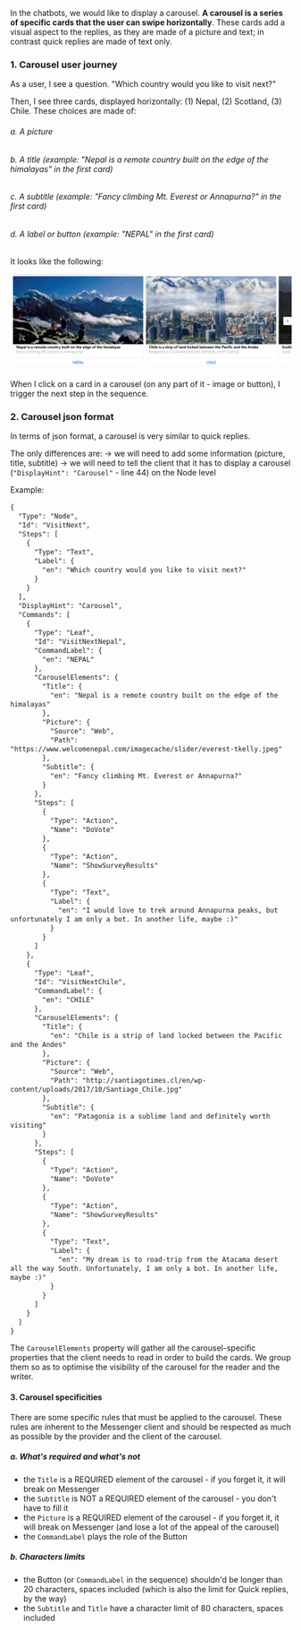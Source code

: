 In the chatbots, we would like to display a carousel. **A carousel is a series of specific cards that the user can swipe horizontally**. These cards add a visual aspect to the replies, as they are made of a picture and text; in contrast quick replies are made of text only.


### 1. Carousel user journey

As a user, I see a question. "Which country would you like to visit next?"

Then, I see three cards, displayed horizontally: (1) Nepal, (2) Scotland, (3) Chile. These choices are made of:
###### a. A picture
###### b. A title (example: "Nepal is a remote country built on the edge of the himalayas" in the first card)
###### c. A subtitle (example: "Fancy climbing Mt. Everest or Annapurna?" in the first card)
###### d. A label or button (example: "NEPAL" in the first card)

It looks like the following: 

![Screenshot](/data/bot/catalogue/Examples/Carousel2.PNG?rw=true "Carousel test")

When I click on a card in a carousel (on any part of it - image or button), I trigger the next step in the sequence.


### 2. Carousel json format 

In terms of json format, a carousel is very similar to quick replies.

The only differences are:
-> we will need to add some information (picture, title, subtitle)
-> we will need to tell the client that it has to display a carousel (`"DisplayHint": "Carousel"` - line 44) on the Node level


Example:

```
{
  "Type": "Node",
  "Id": "VisitNext",
  "Steps": [
    {
      "Type": "Text",
      "Label": {
        "en": "Which country would you like to visit next?"
      }
    }
  ],
  "DisplayHint": "Carousel",
  "Commands": [
    {
      "Type": "Leaf",
      "Id": "VisitNextNepal",
      "CommandLabel": {
        "en": "NEPAL"
      },
      "CarouselElements": {
        "Title": {
          "en": "Nepal is a remote country built on the edge of the himalayas"
        },
        "Picture": {
          "Source": "Web",
          "Path": "https://www.welcomenepal.com/imagecache/slider/everest-tkelly.jpeg"
        },
        "Subtitle": {
          "en": "Fancy climbing Mt. Everest or Annapurna?"
        }
      },
      "Steps": [
        {
          "Type": "Action",
          "Name": "DoVote"
        },
        {
          "Type": "Action",
          "Name": "ShowSurveyResults"
        },
        {
          "Type": "Text",
          "Label": {
            "en": "I would love to trek around Annapurna peaks, but unfortunately I am only a bot. In another life, maybe :)"
          }
        }
      ]
    },
    {
      "Type": "Leaf",
      "Id": "VisitNextChile",
      "CommandLabel": {
        "en": "CHILE"
      },
      "CarouselElements": {
        "Title": {
          "en": "Chile is a strip of land locked between the Pacific and the Andes"
        },
        "Picture": {
          "Source": "Web",
          "Path": "http://santiagotimes.cl/en/wp-content/uploads/2017/10/Santiago_Chile.jpg"
        },
        "Subtitle": {
          "en": "Patagonia is a sublime land and definitely worth visiting"
        }
      },
      "Steps": [
        {
          "Type": "Action",
          "Name": "DoVote"
        },
        {
          "Type": "Action",
          "Name": "ShowSurveyResults"
        },
        {
          "Type": "Text",
          "Label": {
            "en": "My dream is to road-trip from the Atacama desert all the way South. Unfortunately, I am only a bot. In another life, maybe :)"
          }
        }
      ]
    }
  ]
}
```

The `CarouselElements` property will gather all the carousel-specific properties that the client needs to read in order to build the cards. We group them so as to optimise the visibility of the carousel for the reader and the writer.

#### 3. Carousel specificities

There are some specific rules that must be applied to the carousel. These rules are inherent to the Messenger client and should be respected as much as possible by the provider and the client of the carousel.

##### a. What's required and what's not

- the `Title` is a REQUIRED element of the carousel - if you forget it, it will break on Messenger
- the `Subtitle` is NOT a REQUIRED element of the carousel - you don't have to fill it
- the `Picture` is a REQUIRED element of the carousel - if you forget it, it will break on Messenger (and lose a lot of the appeal of the carousel)
- the `CommandLabel` plays the role of the Button


##### b. Characters limits

- the Button (or `CommandLabel` in the sequence) shouldn'd be longer than 20 characters, spaces included (which is also the limit for Quick replies, by the way)
- the `Subtitle` and `Title` have a character limit of 80 characters, spaces included



